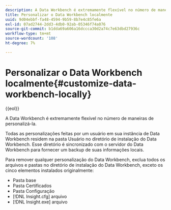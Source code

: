```yaml
---
description: A Data Workbench é extremamente flexível no número de maneiras de personalizá-la.
title: Personalizar o Data Workbench localmente
uuid: 9d04ebbf-fa48-4594-9b59-8b7e4c85fe6a
exl-id: 07ad2744-2dd3-4db0-92ab-05346f74a076
source-git-commit: b1dda69a606a16dccca30d2a74c7e63dbd27936c
workflow-type: tm+mt
source-wordcount: '108'
ht-degree: 7%

---
```


# Personalizar o Data Workbench localmente{#customize-data-workbench-locally}

{{eol}}

A Data Workbench é extremamente flexível no número de maneiras de personalizá-la.

Todas as personalizações feitas por um usuário em sua instância de Data Workbench residem na pasta Usuário no diretório de instalação do Data Workbench. Esse diretório é sincronizado com o servidor do Data Workbench para fornecer um backup de suas informações locais.

Para remover qualquer personalização do Data Workbench, exclua todos os arquivos e pastas no diretório de instalação do Data Workbench, exceto os cinco elementos instalados originalmente:

* Pasta base
* Pasta Certificados
* Pasta Configuração
* [!DNL Insight.cfg] arquivo
* [!DNL Insight.exe] arquivo
